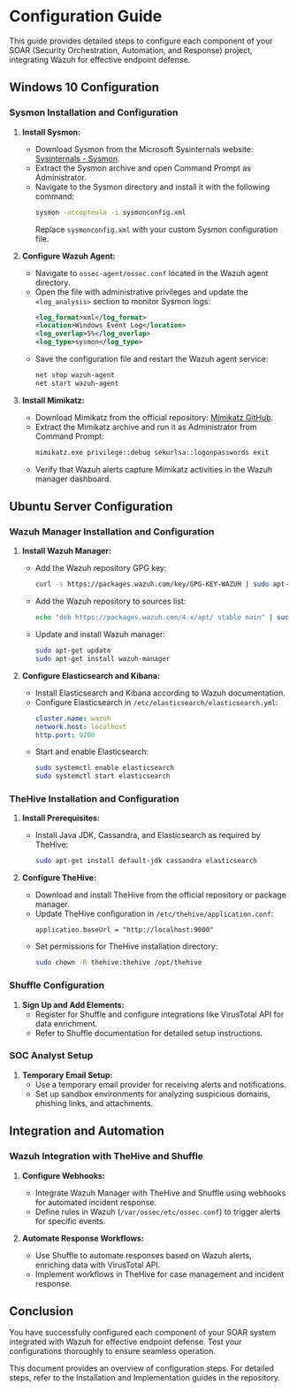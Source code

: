 # Configuration Guide

This guide provides detailed steps to configure each component of your SOAR (Security Orchestration, Automation, and Response) project, integrating Wazuh for effective endpoint defense.

## Windows 10 Configuration

### Sysmon Installation and Configuration

1. **Install Sysmon:**
   - Download Sysmon from the Microsoft Sysinternals website: [Sysinternals - Sysmon](https://docs.microsoft.com/en-us/sysinternals/downloads/sysmon).
   - Extract the Sysmon archive and open Command Prompt as Administrator.
   - Navigate to the Sysmon directory and install it with the following command:
     ```bash
     sysmon -accepteula -i sysmonconfig.xml
     ```
     Replace `sysmonconfig.xml` with your custom Sysmon configuration file.

2. **Configure Wazuh Agent:**
   - Navigate to `ossec-agent/ossec.conf` located in the Wazuh agent directory.
   - Open the file with administrative privileges and update the `<log_analysis>` section to monitor Sysmon logs:
     ```xml
     <log_format>xml</log_format>
     <location>Windows Event Log</location>
     <log_overlap>5%</log_overlap>
     <log_type>sysmon</log_type>
     ```
   - Save the configuration file and restart the Wazuh agent service:
     ```bash
     net stop wazuh-agent
     net start wazuh-agent
     ```

3. **Install Mimikatz:**
   - Download Mimikatz from the official repository: [Mimikatz GitHub](https://github.com/gentilkiwi/mimikatz/releases).
   - Extract the Mimikatz archive and run it as Administrator from Command Prompt:
     ```cmd
     mimikatz.exe privilege::debug sekurlsa::logonpasswords exit
     ```
   - Verify that Wazuh alerts capture Mimikatz activities in the Wazuh manager dashboard.

## Ubuntu Server Configuration

### Wazuh Manager Installation and Configuration

1. **Install Wazuh Manager:**
   - Add the Wazuh repository GPG key:
     ```bash
     curl -s https://packages.wazuh.com/key/GPG-KEY-WAZUH | sudo apt-key add -
     ```
   - Add the Wazuh repository to sources list:
     ```bash
     echo "deb https://packages.wazuh.com/4.x/apt/ stable main" | sudo tee /etc/apt/sources.list.d/wazuh.list
     ```
   - Update and install Wazuh manager:
     ```bash
     sudo apt-get update
     sudo apt-get install wazuh-manager
     ```

2. **Configure Elasticsearch and Kibana:**
   - Install Elasticsearch and Kibana according to Wazuh documentation.
   - Configure Elasticsearch in `/etc/elasticsearch/elasticsearch.yml`:
     ```yaml
     cluster.name: wazuh
     network.host: localhost
     http.port: 9200
     ```
   - Start and enable Elasticsearch:
     ```bash
     sudo systemctl enable elasticsearch
     sudo systemctl start elasticsearch
     ```

### TheHive Installation and Configuration

1. **Install Prerequisites:**
   - Install Java JDK, Cassandra, and Elasticsearch as required by TheHive:
     ```bash
     sudo apt-get install default-jdk cassandra elasticsearch
     ```

2. **Configure TheHive:**
   - Download and install TheHive from the official repository or package manager.
   - Update TheHive configuration in `/etc/thehive/application.conf`:
     ```properties
     application.baseUrl = "http://localhost:9000"
     ```
   - Set permissions for TheHive installation directory:
     ```bash
     sudo chown -R thehive:thehive /opt/thehive
     ```

### Shuffle Configuration

1. **Sign Up and Add Elements:**
   - Register for Shuffle and configure integrations like VirusTotal API for data enrichment.
   - Refer to Shuffle documentation for detailed setup instructions.

### SOC Analyst Setup

1. **Temporary Email Setup:**
   - Use a temporary email provider for receiving alerts and notifications.
   - Set up sandbox environments for analyzing suspicious domains, phishing links, and attachments.

## Integration and Automation

### Wazuh Integration with TheHive and Shuffle

1. **Configure Webhooks:**
   - Integrate Wazuh Manager with TheHive and Shuffle using webhooks for automated incident response.
   - Define rules in Wazuh (`/var/ossec/etc/ossec.conf`) to trigger alerts for specific events.

2. **Automate Response Workflows:**
   - Use Shuffle to automate responses based on Wazuh alerts, enriching data with VirusTotal API.
   - Implement workflows in TheHive for case management and incident response.

## Conclusion

You have successfully configured each component of your SOAR system integrated with Wazuh for effective endpoint defense. Test your configurations thoroughly to ensure seamless operation.

This document provides an overview of configuration steps. For detailed steps, refer to the Installation and Implementation guides in the repository.
